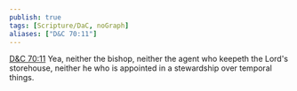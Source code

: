 ```yaml
---
publish: true
tags: [Scripture/DaC, noGraph]
aliases: ["D&C 70:11"]
---
```

[D&C 70:11](https://churchofjesuschrist.org/study/scriptures/dc-testament/dc/70?lang=eng&id=p11#p11) Yea, neither the bishop, neither the agent who keepeth the Lord's storehouse, neither he who is appointed in a stewardship over temporal things.

